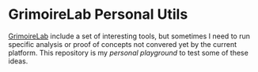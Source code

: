 # GrimoireLab Personal Utils

[GrimoireLab](http://grimoirelab.github.io) include a set of interesting tools, but sometimes I need to run specific analysis or proof of concepts not convered yet by the current platform. This repository is my *personal playground* to test some of these ideas.
